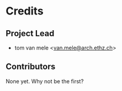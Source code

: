 # Credits

## Project Lead

* tom van mele <<van.mele@arch.ethz.ch>>

## Contributors

None yet. Why not be the first?
